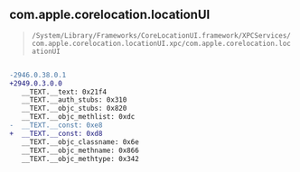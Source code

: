 ## com.apple.corelocation.locationUI

> `/System/Library/Frameworks/CoreLocationUI.framework/XPCServices/com.apple.corelocation.locationUI.xpc/com.apple.corelocation.locationUI`

```diff

-2946.0.38.0.1
+2949.0.3.0.0
   __TEXT.__text: 0x21f4
   __TEXT.__auth_stubs: 0x310
   __TEXT.__objc_stubs: 0x820
   __TEXT.__objc_methlist: 0xdc
-  __TEXT.__const: 0xe8
+  __TEXT.__const: 0xd8
   __TEXT.__objc_classname: 0x6e
   __TEXT.__objc_methname: 0x866
   __TEXT.__objc_methtype: 0x342

```

